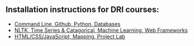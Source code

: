 ## Installation instructions for DRI courses: ##
* [Command Line, Github, Python, Databases](core.md)
* [NLTK, Time Series & Catagorical, Machine Learning, Web Frameworks](python.md)
* [HTML/CSS/JavaScript, Mapping, Project Lab](other.md)
